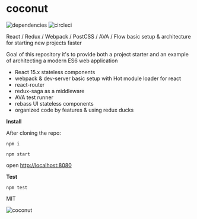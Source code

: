 # coconut

![dependencies](https://david-dm.org/andreipreda/coconut.svg) ![circleci](https://circleci.com/gh/andreipreda/coconut.png?circle-token=a4fec78314eae92b11017b5702d48425a5b32c9c)

React / Redux / Webpack / PostCSS / AVA / Flow basic setup & architecture for starting new projects faster 

Goal of this repository it's to provide both a project starter and an example of architecting a modern ES6 web application

* React 15.x stateless components
* webpack & dev-server basic setup with Hot module loader for react
* react-router
* redux-saga as a middleware
* AVA test runner
* rebass UI stateless components
* organized code by features & using redux ducks


**Install**

After cloning the repo:

```npm i```

```npm start```

open [http://localhost:8080](http://localhost:8080)


**Test**

```npm test```


MIT

![coconut](http://images.all-free-download.com/images/graphiclarge/coconut_tree_vector_6820557.jpg)

